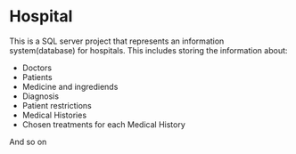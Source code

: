 # Hospital

This is a SQL server project that represents an information system(database) for hospitals.
This includes storing the information about:
- Doctors
- Patients
- Medicine and ingrediends
- Diagnosis
- Patient restrictions
- Medical Histories
- Chosen treatments for each Medical History

And so on
